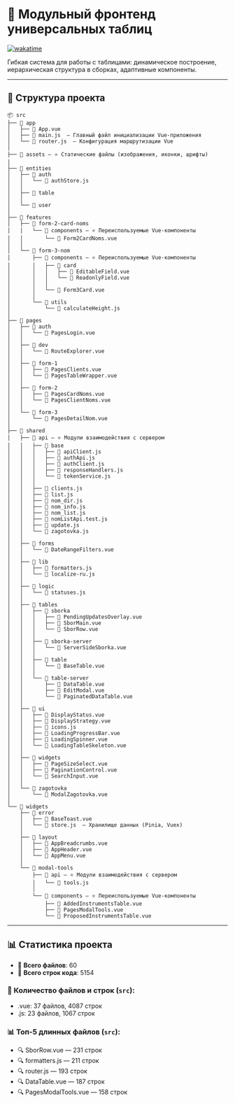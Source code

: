 # 📌 Модульный фронтенд универсальных таблиц  

[![wakatime](https://wakatime.com/badge/github/i5anin/modules-soft__pf-forum.svg)](https://wakatime.com/badge/github/i5anin/modules-soft__pf-forum)  

Гибкая система для работы с таблицами: динамическое построение, иерархическая структура в сборках, адаптивные компоненты.

---

## 📂 Структура проекта
```
📦 src
├── 📂 app
│   ├── 📗 App.vue 
│   ├── 📜 main.js  — Главный файл инициализации Vue-приложения
│   └── 📜 router.js  — Конфигурация маршрутизации Vue
│
├── 📂 assets — ⭐ Статические файлы (изображения, иконки, шрифты)
│
├── 📂 entities
│   ├── 📂 auth
│   │   └── 📜 authStore.js 
│   │
│   ├── 📂 table
│   │
│   └── 📂 user
│
├── 📂 features
│   ├── 📂 form-2-card-noms
│   │   └── 📂 components — ⭐ Переиспользуемые Vue-компоненты
│   │       └── 📗 Form2CardNoms.vue 
│   │
│   └── 📂 form-3-nom
│       ├── 📂 components — ⭐ Переиспользуемые Vue-компоненты
│       │   ├── 📂 card
│       │   │   ├── 📗 EditableField.vue 
│       │   │   └── 📗 ReadonlyField.vue 
│       │   │
│       │   └── 📗 Form3Card.vue 
│       │
│       └── 📂 utils
│           └── 📜 calculateHeight.js 
│
├── 📂 pages
│   ├── 📂 auth
│   │   └── 📗 PagesLogin.vue 
│   │
│   ├── 📂 dev
│   │   └── 📗 RouteExplorer.vue 
│   │
│   ├── 📂 form-1
│   │   ├── 📗 PagesClients.vue 
│   │   └── 📗 PagesTableWrapper.vue 
│   │
│   ├── 📂 form-2
│   │   ├── 📗 PagesCardNoms.vue 
│   │   └── 📗 PagesClientNoms.vue 
│   │
│   └── 📂 form-3
│       └── 📗 PagesDetailNom.vue 
│
├── 📂 shared
│   ├── 📂 api — ⭐ Модули взаимодействия с сервером
│   │   ├── 📂 base
│   │   │   ├── 📜 apiClient.js 
│   │   │   ├── 📜 authApi.js 
│   │   │   ├── 📜 authClient.js 
│   │   │   ├── 📜 responseHandlers.js 
│   │   │   └── 📜 tokenService.js 
│   │   │
│   │   ├── 📜 clients.js 
│   │   ├── 📜 list.js 
│   │   ├── 📜 nom_dir.js 
│   │   ├── 📜 nom_info.js 
│   │   ├── 📜 nom_list.js 
│   │   ├── 📜 nomListApi.test.js 
│   │   ├── 📜 update.js 
│   │   └── 📜 zagotovka.js 
│   │
│   ├── 📂 forms
│   │   └── 📗 DateRangeFilters.vue 
│   │
│   ├── 📂 lib
│   │   ├── 📜 formatters.js 
│   │   └── 📜 localize-ru.js 
│   │
│   ├── 📂 logic
│   │   └── 📜 statuses.js 
│   │
│   ├── 📂 tables
│   │   ├── 📂 sborka
│   │   │   ├── 📗 PendingUpdatesOverlay.vue 
│   │   │   ├── 📗 SborMain.vue 
│   │   │   └── 📗 SborRow.vue 
│   │   │
│   │   ├── 📂 sborka-server
│   │   │   └── 📗 ServerSideSborka.vue 
│   │   │
│   │   ├── 📂 table
│   │   │   └── 📗 BaseTable.vue 
│   │   │
│   │   └── 📂 table-server
│   │       ├── 📗 DataTable.vue 
│   │       ├── 📗 EditModal.vue 
│   │       └── 📗 PaginatedDataTable.vue 
│   │
│   ├── 📂 ui
│   │   ├── 📗 DisplayStatus.vue 
│   │   ├── 📗 DisplayStrategy.vue 
│   │   ├── 📜 icons.js 
│   │   ├── 📗 LoadingProgressBar.vue 
│   │   ├── 📗 LoadingSpinner.vue 
│   │   └── 📗 LoadingTableSkeleton.vue 
│   │
│   ├── 📂 widgets
│   │   ├── 📗 PageSizeSelect.vue 
│   │   ├── 📗 PaginationControl.vue 
│   │   └── 📗 SearchInput.vue 
│   │
│   └── 📂 zagotovka
│       └── 📗 ModalZagotovka.vue 
│
└── 📂 widgets
    ├── 📂 error
    │   ├── 📗 BaseToast.vue 
    │   └── 📜 store.js  — Хранилище данных (Pinia, Vuex)
    │
    ├── 📂 layout
    │   ├── 📗 AppBreadcrumbs.vue 
    │   ├── 📗 AppHeader.vue 
    │   └── 📗 AppMenu.vue 
    │
    └── 📂 modal-tools
        ├── 📂 api — ⭐ Модули взаимодействия с сервером
        │   └── 📜 tools.js 
        │
        └── 📂 components — ⭐ Переиспользуемые Vue-компоненты
            ├── 📗 AddedInstrumentsTable.vue 
            ├── 📗 PagesModalTools.vue 
            └── 📗 ProposedInstrumentsTable.vue 
```

---

## 📊 Статистика проекта

- 📄 **Всего файлов**: 60
- 📜 **Всего строк кода**: 5154


### 📁 Количество файлов и строк (`src`):
  - .vue: 37 файлов, 4087 строк
  - .js: 23 файлов, 1067 строк

### 📊 Топ-5 длинных файлов (`src`):
- 🔍 SborRow.vue — 231 строк
- 🔍 formatters.js — 211 строк
- 🔍 router.js — 193 строк
- 🔍 DataTable.vue — 187 строк
- 🔍 PagesModalTools.vue — 158 строк


